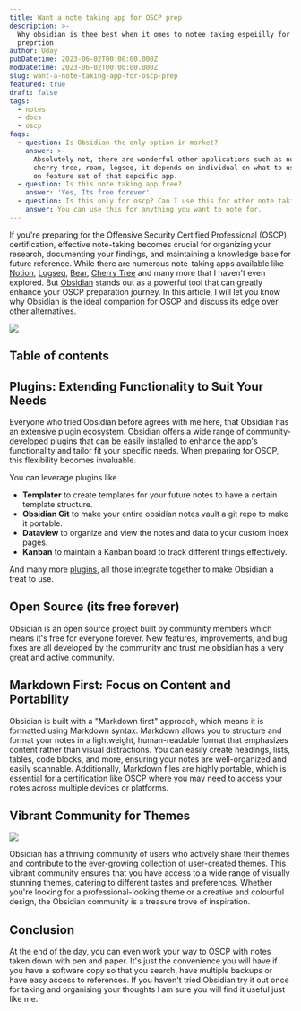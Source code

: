 ```yaml
---
title: Want a note taking app for OSCP prep
description: >-
  Why obsidian is thee best when it omes to notee taking espeiilly for OSCP
  preprtion
author: Uday
pubDatetime: 2023-06-02T00:00:00.000Z
modDatetime: 2023-06-02T00:00:00.000Z
slug: want-a-note-taking-app-for-oscp-prep
featured: true
draft: false
tags:
  - notes
  - docs
  - oscp
faqs:
  - question: Is Obsidian the only option in market?
    answer: >-
      Absolutely not, there are wonderful other applications such as notion,
      cherry tree, roam, logseq, it depends on individual on what to use based
      on feature set of that sepcific app.
  - question: Is this note taking app free?
    answer: 'Yes, Its free forever'
  - question: Is this only for oscp? Can I use this for other note taking?
    answer: You can use this for anything you want to note for.
---
```


If you're preparing for the Offensive Security Certified Professional (OSCP) certification, effective note-taking becomes crucial for organizing your research, documenting your findings, and maintaining a knowledge base for future reference. While there are numerous note-taking apps available like [Notion](https://www.notion.so/), [Logseq](https://logseq.com/), [Bear](https://bear.app/), [Cherry Tree](https://www.giuspen.net/cherrytree/) and many more that I haven't even explored. But [Obsidian](https://obsidian.md/) stands out as a powerful tool that can greatly enhance your OSCP preparation journey. In this article, I will let you know why Obsidian is the ideal companion for OSCP and discuss its edge over other alternatives.

![](https://res.cloudinary.com/dmqn4aaos/image/upload/v1718147944/blog/Screenshot_2024-06-11_at_7.18.31_PM_ryzjcl.avif)

## Table of contents

## Plugins: Extending Functionality to Suit Your Needs

Everyone who tried Obsidian before agrees with me here, that Obsidian has an extensive plugin ecosystem. Obsidian offers a wide range of community-developed plugins that can be easily installed to enhance the app's functionality and tailor fit your specific needs. When preparing for OSCP, this flexibility becomes invaluable.

You can leverage plugins like

* **Templater** to create templates for your future notes to have a certain template structure.
* **Obsidian Git** to make your entire obsidian notes vault a git repo to make it portable.
* **Dataview** to organize and view the notes and data to your custom index pages.
* **Kanban** to maintain a Kanban board to track different things effectively.

And many more [plugins](https://obsidian.md/plugins), all those integrate together to make Obsidian a treat to use.

## Open Source (its free forever)

Obsidian is an open source project built by community members which means it's free for everyone forever. New features, improvements, and bug fixes are all developed by the community and trust me obsidian has a very great and active community.

## Markdown First: Focus on Content and Portability

Obsidian is built with a "Markdown first" approach, which means it is formatted using Markdown syntax. Markdown allows you to structure and format your notes in a lightweight, human-readable format that emphasizes content rather than visual distractions. You can easily create headings, lists, tables, code blocks, and more, ensuring your notes are well-organized and easily scannable. Additionally, Markdown files are highly portable, which is essential for a certification like OSCP where you may need to access your notes across multiple devices or platforms.

## Vibrant Community for Themes

![](https://res.cloudinary.com/dmqn4aaos/image/upload/v1718148004/blog/Screenshot_2024-06-11_at_7.19.46_PM_s9txa6.avif)

Obsidian has a thriving community of users who actively share their themes and contribute to the ever-growing collection of user-created themes. This vibrant community ensures that you have access to a wide range of visually stunning themes, catering to different tastes and preferences. Whether you're looking for a professional-looking theme or a creative and colourful design, the Obsidian community is a treasure trove of inspiration.

## Conclusion

At the end of the day, you can even work your way to OSCP with notes taken down with pen and paper. It's just the convenience you will have if you have a software copy so that you search, have multiple backups or have easy access to references. If you haven't tried Obsidian try it out once for taking and organising your thoughts I am sure you will find it useful just like me.
